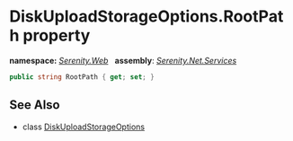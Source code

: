 # DiskUploadStorageOptions.RootPath property
**namespace:** *[Serenity.Web](../../README.md#serenity.web-namespace)*   **assembly**: *[Serenity.Net.Services](../../README.md)*

```csharp
public string RootPath { get; set; }
```

## See Also

* class [DiskUploadStorageOptions](../DiskUploadStorageOptions.md)